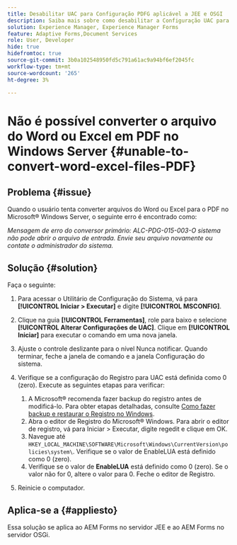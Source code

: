 ```yaml
---
title: Desabilitar UAC para Configuração PDFG aplicável a JEE e OSGI
description: Saiba mais sobre como desabilitar a Configuração UAC para PDFG para corrigir a conversão do Word em PDF.
solution: Experience Manager, Experience Manager Forms
feature: Adaptive Forms,Document Services
role: User, Developer
hide: true
hidefromtoc: true
source-git-commit: 3b0a102548950fd5c791a61ac9a94bf6ef2045fc
workflow-type: tm+mt
source-wordcount: '265'
ht-degree: 3%

---
```


# Não é possível converter o arquivo do Word ou Excel em PDF no Windows Server {#unable-to-convert-word-excel-files-PDF}

## Problema {#issue}

Quando o usuário tenta converter arquivos do Word ou Excel para o PDF no Microsoft® Windows Server, o seguinte erro é encontrado como:

*Mensagem de erro do conversor primário:*
*ALC-PDG-015-003-O sistema não pode abrir o arquivo de entrada. Envie seu arquivo novamente ou contate o administrador do sistema.*


## Solução {#solution}

Faça o seguinte:

1. Para acessar o Utilitário de Configuração do Sistema, vá para **[!UICONTROL Iniciar > Executar]** e digite **[!UICONTROL MSCONFIG]**.
1. Clique na guia **[!UICONTROL Ferramentas]**, role para baixo e selecione **[!UICONTROL Alterar Configurações de UAC]**. Clique em **[!UICONTROL Iniciar]** para executar o comando em uma nova janela.
1. Ajuste o controle deslizante para o nível Nunca notificar. Quando terminar, feche a janela de comando e a janela Configuração do sistema.
1. Verifique se a configuração do Registro para UAC está definida como 0 (zero). Execute as seguintes etapas para verificar:

   1. A Microsoft® recomenda fazer backup do registro antes de modificá-lo. Para obter etapas detalhadas, consulte [Como fazer backup e restaurar o Registro no Windows](https://support.microsoft.com/en-us/help/322756).
   1. Abra o editor de Registro do Microsoft® Windows. Para abrir o editor de registro, vá para Iniciar > Executar, digite regedit e clique em OK.
   1. Navegue até `HKEY_LOCAL_MACHINE\SOFTWARE\Microsoft\Windows\CurrentVersion\policies\system\`. Verifique se o valor de EnableLUA está definido como 0 (zero).
   1. Verifique se o valor de **EnableLUA** está definido como 0 (zero). Se o valor não for 0, altere o valor para 0. Feche o editor de Registro.

1. Reinicie o computador.

## Aplica-se a {#appliesto}

Essa solução se aplica ao AEM Forms no servidor JEE e ao AEM Forms no servidor OSGi.
